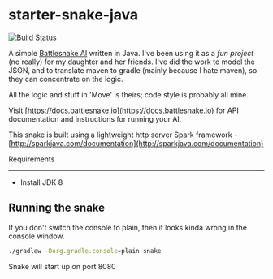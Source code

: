 starter-snake-java
===

[![Build Status](https://travis-ci.org/quotidian-ennui/starter-snake-java.svg?branch=develop)](https://travis-ci.org/quotidian-ennui/starter-snake-java)

A simple [Battlesnake AI](http://battlesnake.io) written in Java. I've been using it as a _fun project_ (no really) for my daughter and her friends. I've did the work to model the JSON, and to translate maven to gradle (mainly because I hate maven), so they can concentrate on the logic.

All the logic and stuff in 'Move' is theirs; code style is probably all mine.

Visit [https://docs.battlesnake.io](https://docs.battlesnake.io)
for API documentation and instructions for running your AI.

This snake is built using a lightweight http server Spark framework - [http://sparkjava.com/documentation](http://sparkjava.com/documentation)

Requirements

---

- Install JDK 8

Running the snake
---

If you don't switch the console to plain, then it looks kinda wrong in the console window.

```bash
./gradlew -Dorg.gradle.console=plain snake
```

Snake will start up on port 8080

